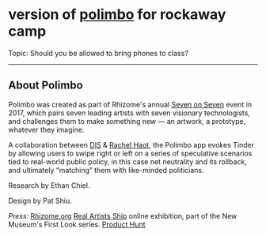 # version of [polimbo](https://polimbo.com/) for rockaway camp

Topic: Should you be allowed to bring phones to class? 


---

## About Polimbo
Polimbo was created as part of Rhizome's annual [Seven on Seven](https://rhizome.org/editorial/2017/apr/21/seven-on-seven-2017/) event in 2017, which pairs seven leading artists with seven visionary technologists, and challenges them to make something new — an artwork, a prototype, whatever they imagine. 

A collaboration between [DIS](https://dis.art/) & [Rachel Haot](https://rachelhaot.com/), the Polimbo app evokes Tinder by allowing users to swipe right or left on a series of speculative scenarios tied to real-world public policy, in this case net neutrality and its rollback, and ultimately “matching” them with like-minded politicians.

Research by Ethan Chiel.

Design by Pat Shiu.



*Press:* 
[Rhizome.org](https://rhizome.org/editorial/2017/apr/21/seven-on-seven-2017/)
[Real Artists Ship](https://archive.newmuseum.org/exhibitions/2530) online exhibition, part of the New Museum's First Look series.
[Product Hunt](https://www.producthunt.com/products/polimbo)
